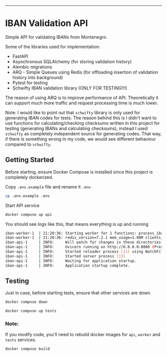 
---
# IBAN Validation API

Simple API for validating IBANs from Montenegro.

Some of the libraries used for implementation:
- FastAPI
- Asynchronous SQLAlchemy (for storing validation history)
- Alembic migrations
- ARQ - Simple Queues using Redis (for offloading insertion of validation history into background)
- Pytest for testing
- Schwifty IBAN validation library (ONLY FOR TESTING!!!)


The reason of using ARQ is to improve performance of API. Theoretically it can support much more traffic and request processing time is much lower.

Note:
I would like to point out that `schwifty` library is only used for generating IBAN codes for tests.
The reason behind this is I didn't want to use functions for calculating/checking checksums written in this project for 
testing (generating IBANs and calculating checksums), 
instead I used `schwifty` as completely independent source for generating codes.
That way, if there is something wrong in my code, we would see different behaviour compared to `schwifty`.


## Getting Started

Before starting, ensure Docker Compose is installed since this project is completely dockerized.

Copy `.env.example` file and rename it `.env`
```bash
cp .env.example .env
```

Start API service

```bash
docker compose up api
```
You should see logs like this, that means everything is up and running
``` bash
iban-worker-1  | 21:20:36: Starting worker for 1 functions: process_iban_validation_result
iban-worker-1  | 21:20:36: redis_version=7.2.1 mem_usage=1.08M clients_connected=1 db_keys=2 
iban-api-1     | INFO:     Will watch for changes in these directories: ['/app']
iban-api-1     | INFO:     Uvicorn running on http://0.0.0.0:8000 (Press CTRL+C to quit)
iban-api-1     | INFO:     Started reloader process [11] using WatchFiles
iban-api-1     | INFO:     Started server process [13]
iban-api-1     | INFO:     Waiting for application startup.
iban-api-1     | INFO:     Application startup complete.
```

## Testing

Just in case, before starting tests, ensure that other services are down
```bash
docker compose down
```

```bash
docker compose up tests
```

### Note:
If you modify code, you'll need to rebuild docker images for `api`, `worker` and `tests` services.

```bash
docker compose build
```